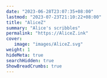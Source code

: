 ```yaml
---
date: "2023-06-28T23:07:35+08:00"
lastmod: "2023-07-23T21:10:22+08:00"
title: "AliceZ"
summary: "Alice's scribbles"
permalink: "https://AliceZ.ink"
cover: 
   image: "images/AliceZ.svg"
weight: 1
hideMeta: true
searchHidden: true
ShowBreadCrumbs: true
---
```

